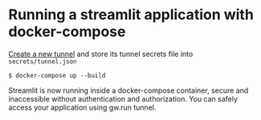# Running a streamlit application with docker-compose

[Create a new tunnel](https://gw.run/admin) and store its tunnel secrets file into `secrets/tunnel.json`

```shell
$ docker-compose up --build
```

Streamlit is now running inside a docker-compose container, secure and inaccessible without authentication and authorization. 
You can safely access your application using gw.run tunnel.
